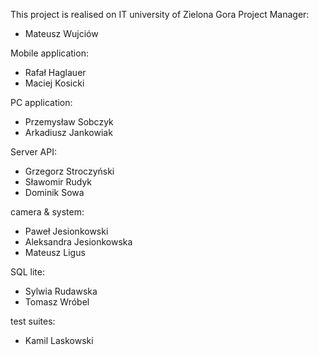 This project is realised on IT university of Zielona Gora
Project Manager:
- Mateusz Wujciów

Mobile application:
- Rafał Haglauer
- Maciej Kosicki

PC application:
- Przemysław Sobczyk
- Arkadiusz Jankowiak

Server API:
- Grzegorz Stroczyński
- Sławomir Rudyk
- Dominik Sowa

camera & system:
- Paweł Jesionkowski
- Aleksandra Jesionkowska
- Mateusz Ligus

SQL lite:
- Sylwia Rudawska
- Tomasz Wróbel

test suites:
- Kamil Laskowski
